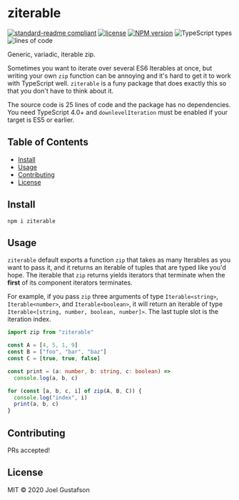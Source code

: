 # ziterable

[![standard-readme compliant](https://img.shields.io/badge/readme%20style-standard-brightgreen.svg)](https://github.com/RichardLitt/standard-readme) [![license](https://img.shields.io/github/license/joeltg/ziterable)](https://opensource.org/licenses/MIT) [![NPM version](https://img.shields.io/npm/v/big-varint)](https://www.npmjs.com/package/ziterable) ![TypeScript types](https://img.shields.io/npm/types/ziterable) ![lines of code](https://img.shields.io/tokei/lines/github/joeltg/ziterable)

Generic, variadic, iterable zip.

Sometimes you want to iterate over several ES6 Iterables at once, but writing your own `zip` function can be annoying and it's hard to get it to work with TypeScript well. `ziterable` is a funy package that does exactly this so that you don't have to think about it.

The source code is 25 lines of code and the package has no dependencies. You need TypeScript 4.0+ and `downlevelIteration` must be enabled if your target is ES5 or earlier.

## Table of Contents

- [Install](#install)
- [Usage](#usage)
- [Contributing](#contributing)
- [License](#license)

## Install

```
npm i ziterable
```

## Usage

`ziterable` default exports a function `zip` that takes as many Iterables as you want to pass it, and it returns an iterable of tuples that are typed like you'd hope. The iterable that `zip` returns yields iterators that terminate when the **first** of its component iterators terminates.

For example, if you pass `zip` three arguments of type `Iterable<string>`, `Iterable<number>`, and `Iterable<boolean>`, it will return an iterable of type `Iterable<[string, number, boolean, number]>`. The last tuple slot is the iteration index.

```typescript
import zip from "ziterable"

const A = [4, 5, 1, 9]
const B = ["foo", "bar", "baz"]
const C = [true, true, false]

const print = (a: number, b: string, c: boolean) =>
  console.log(a, b, c)

for (const [a, b, c, i] of zip(A, B, C)) {
  console.log("index", i)
  print(a, b, c)
}
```

## Contributing

PRs accepted!

## License

MIT © 2020 Joel Gustafson
